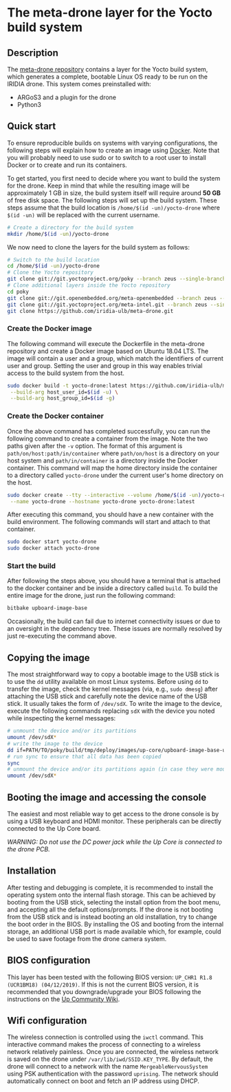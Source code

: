 # The meta-drone layer for the Yocto build system

## Description
The [meta-drone repository](https://github.com/iridia-ulb/meta-drone) contains a layer for the Yocto build system, which generates a complete, bootable Linux OS ready to be run on the IRIDIA drone. This system comes preinstalled with:
- ARGoS3 and a plugin for the drone
- Python3

## Quick start
To ensure reproducible builds on systems with varying configurations, the following steps will explain how to create an image using [Docker](https://docs.docker.com/get-docker/). Note that you will probably need to use sudo or to switch to a root user to install Docker or to create and run its containers.

To get started, you first need to decide where you want to build the system for the drone. Keep in mind that while the resulting image will be approximately 1 GB in size, the build system itself will require around **50 GB** of free disk space. The following steps will set up the build system. These steps assume that the build location is `/home/$(id -un)/yocto-drone` where `$(id -un)` will be replaced with the current username.
```sh
# Create a directory for the build system
mkdir /home/$(id -un)/yocto-drone
```

We now need to clone the layers for the build system as follows:
```sh
# Switch to the build location
cd /home/$(id -un)/yocto-drone
# Clone the Yocto repository
git clone git://git.yoctoproject.org/poky --branch zeus --single-branch
# Clone additional layers inside the Yocto repository
cd poky
git clone git://git.openembedded.org/meta-openembedded --branch zeus --single-branch
git clone git://git.yoctoproject.org/meta-intel.git --branch zeus --single-branch
git clone https://github.com/iridia-ulb/meta-drone.git
```

### Create the Docker image
The following command will execute the Dockerfile in the meta-drone repository and create a Docker image based on Ubuntu 18.04 LTS. The image will contain a user and a group, which match the identifiers of current user and group. Setting the user and group in this way enables trivial access to the build system from the host.
```sh
sudo docker build -t yocto-drone:latest https://github.com/iridia-ulb/meta-drone.git#:docker \
 --build-arg host_user_id=$(id -u) \
 --build-arg host_group_id=$(id -g)
```

### Create the Docker container
Once the above command has completed successfully, you can run the following command to create a container from the image. Note the two paths given after the `-v` option. The format of this argument is `path/on/host:path/in/container` where `path/on/host` is a directory on your host system and `path/in/container` is a directory inside the Docker container. This command will map the home directory inside the container to a directory called `yocto-drone` under the current user's home directory on the host.
```sh
sudo docker create --tty --interactive --volume /home/$(id -un)/yocto-drone:/home/developer \
 --name yocto-drone --hostname yocto-drone yocto-drone:latest
```
After executing this command, you should have a new container with the build environment. The following commands will start and attach to that container.

```sh
sudo docker start yocto-drone
sudo docker attach yocto-drone
```

### Start the build
After following the steps above, you should have a terminal that is attached to the docker container and be inside a directory called `build`. To build the entire image for the drone, just run the following command:
```sh
bitbake upboard-image-base
```

Occasionally, the build can fail due to internet connectivity issues or due to an oversight in the dependency tree. These issues are normally resolved by just re-executing the command above.

## Copying the image
The most straightforward way to copy a bootable image to the USB stick is to use the `dd` utility available on most Linux systems. Before using `dd` to transfer the image, check the kernel messages (via, e.g., `sudo dmesg`) after attaching the USB stick and carefully note the device name of the USB stick. It usually takes the form of `/dev/sdX`. To write the image to the device, execute the following commands replacing `sdX` with the device you noted while inspecting the kernel messages:
```sh
# unmount the device and/or its partitions
umount /dev/sdX*
# write the image to the device
dd if=PATH/TO/poky/build/tmp/deploy/images/up-core/upboard-image-base-up-core.hddimg of=/dev/sdX
# run sync to ensure that all data has been copied
sync
# unmount the device and/or its partitions again (in case they were mounted)
umount /dev/sdX*
```

## Booting the image and accessing the console
The easiest and most reliable way to get access to the drone console is by using a USB keyboard and HDMI monitor. These peripherals can be directly connected to the Up Core board.

*WARNING: Do not use the DC power jack while the Up Core is connected to the drone PCB.*

## Installation
After testing and debugging is complete, it is recommended to install the operating system onto the internal flash storage. This can be achieved by booting from the USB stick, selecting the install option from the boot menu, and accepting all the default options/prompts. If the drone is not booting from the USB stick and is instead booting an old installation, try to change the boot order in the BIOS. By installing the OS and booting from the internal storage, an additional USB port is made available which, for example, could be used to save footage from the drone camera system.

## BIOS configuration
This layer has been tested with the following BIOS version: `UP_CHR1 R1.8 (UCR1BM18) (04/12/2019)`. If this is not the current BIOS version, it is recommended that you downgrade/upgrade your BIOS following the instructions on the [Up Community Wiki](https://github.com/up-board/up-community/wiki/Firmware#uefi-bios-updates).

## Wifi configuration
The wireless connection is controlled using the `iwctl` command. This interactive command makes the process of connecting to a wireless network relatively painless. Once you are connected, the wireless network is saved on the drone under `/var/lib/iwd/SSID.KEY_TYPE`. By default, the drone will connect to a network with the name `MergeableNervousSystem` using PSK authentication with the password `uprising`. The network should automatically connect on boot and fetch an IP address using DHCP.


